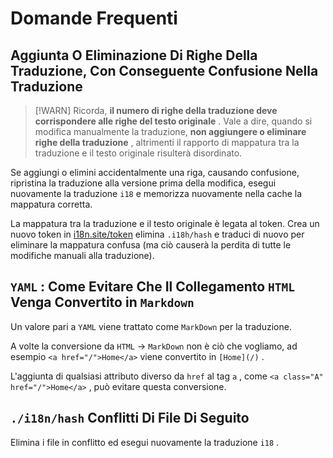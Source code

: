 # Domande Frequenti

## Aggiunta O Eliminazione Di Righe Della Traduzione, Con Conseguente Confusione Nella Traduzione

> [!WARN]
> Ricorda, **il numero di righe della traduzione deve corrispondere alle righe del testo originale** .
> Vale a dire, quando si modifica manualmente la traduzione, **non aggiungere o eliminare righe della traduzione** , altrimenti il rapporto di mappatura tra la traduzione e il testo originale risulterà disordinato.

Se aggiungi o elimini accidentalmente una riga, causando confusione, ripristina la traduzione alla versione prima della modifica, esegui nuovamente la traduzione `i18` e memorizza nuovamente nella cache la mappatura corretta.

La mappatura tra la traduzione e il testo originale è legata al token. Crea un nuovo token in [i18n.site/token](//i18n.site/token) elimina `.i18h/hash` e traduci di nuovo per eliminare la mappatura confusa (ma ciò causerà la perdita di tutte le modifiche manuali alla traduzione).

## `YAML` : Come Evitare Che Il Collegamento `HTML` Venga Convertito in `Markdown`

Un valore pari a `YAML` viene trattato come `MarkDown` per la traduzione.

A volte la conversione da `HTML` → `MarkDown` non è ciò che vogliamo, ad esempio `<a href="/">Home</a>` viene convertito in `[Home](/)` .

L'aggiunta di qualsiasi attributo diverso da `href` al tag `a` , come `<a class="A" href="/">Home</a>` , può evitare questa conversione.

## `./i18n/hash` Conflitti Di File Di Seguito

Elimina i file in conflitto ed esegui nuovamente la traduzione `i18` .